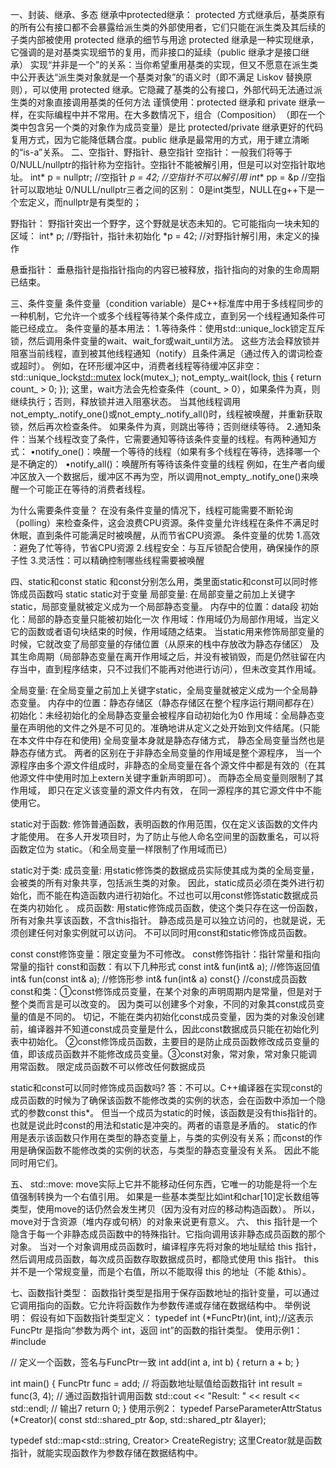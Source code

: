 一、封装、继承、多态
继承中protected继承：
 protected 方式继承后，​​基类原有的所有公有接口都不会暴露给派生类的外部使用者​​，它们只能在派生类及其后续的子类内部被使用
 protected 继承的细节与用途​​
protected 继承是一种​​实现继承​​，它强调的是对基类实现细节的复用，而非接口的延续（public 继承才是接口继承）
实现“并非是一个”的关系​​：当你希望重用基类的实现，但又不愿意在派生类中公开表达“派生类对象就是一个基类对象”的语义时（即不满足 Liskov 替换原则），可以使用 protected 继承。它​​隐藏了基类的公有接口​​，外部代码无法通过派生类的对象直接调用基类的任何方法
谨慎使用​​：protected 继承和 private 继承一样，在实际编程中​​并不常用​​。在大多数情况下，​​组合（Composition）​​（即在一个类中包含另一个类的对象作为成员变量）是比 protected/private 继承更好的代码复用方式，因为它能降低耦合度。public 继承是最常用的方式，用于建立清晰的“is-a”关系。
二、空指针、野指针、悬空指针
空指针：一般我们将等于0/NULL/nullptr的指针称为空指针。空指针不能被解引用，但是可以对空指针取地址。
int* p = nullptr;    //空指针
*p = 42;    //空指针不可以解引用
int** pp = &p    //空指针可以取地址
0/NULL/nullptr三者之间的区别：
0是int类型，NULL在g++下是一个宏定义，而nullptr是有类型的；

野指针：
野指针突出一个野字，这个野就是状态未知的。它可能指向一块未知的区域：
int* p;        //野指针，指针未初始化
*p = 42;    //对野指针解引用，未定义的操作

悬垂指针：
垂悬指针是指指针指向的内容已被释放，指针指向的对象的生命周期已结束。

三、条件变量
条件变量（condition variable）是C++标准库中用于多线程同步的一种机制，它允许一个或多个线程等待某个条件成立，直到另一个线程通知条件可能已经成立。
条件变量的基本用法：
1.
​​等待条件​​：使用std::unique_lock锁定互斥锁，然后调用条件变量的wait、wait_for或wait_until方法。
这些方法会释放锁并阻塞当前线程，直到被其他线程通知（notify）且条件满足（通过传入的谓词检查或超时）。
例如，在环形缓冲区中，消费者线程等待缓冲区非空：
std::unique_lock<std::mutex> lock(mutex_);
not_empty_.wait(lock, [this]() { return count_ > 0; });
这里，wait方法会先检查条件（count_ > 0），如果条件为真，则继续执行；否则，释放锁并进入阻塞状态。
当其他线程调用not_empty_.notify_one()或not_empty_.notify_all()时，线程被唤醒，并重新获取锁，然后再次检查条件。
如果条件为真，则跳出等待；否则继续等待。
2.
​​通知条件​​：当某个线程改变了条件，它需要通知等待该条件变量的线程。有两种通知方式：
•notify_one()：唤醒一个等待的线程（如果有多个线程在等待，选择哪一个是不确定的）
•notify_all()：唤醒所有等待该条件变量的线程
例如，在生产者向缓冲区放入一个数据后，缓冲区不再为空，所以调用not_empty_.notify_one()来唤醒一个可能正在等待的消费者线程。

为什么需要条件变量？
在没有条件变量的情况下，线程可能需要不断轮询（polling）来检查条件，这会浪费CPU资源。条件变量允许线程在条件不满足时休眠，直到条件可能满足时被唤醒，从而节省CPU资源。
条件变量的优势
1.​​高效​​：避免了忙等待，节省CPU资源
2.线程安全​​：与互斥锁配合使用，确保操作的原子性
3.灵活性​​：可以精确控制哪些线程需要被唤醒

四、static和const
static 和const分别怎么用，类里面static和const可以同时修饰成员函数吗
static
static对于变量
局部变量:
在局部变量之前加上关键字static，局部变量就被定义成为一个局部静态变量。
内存中的位置：data段
初始化：局部的静态变量只能被初始化一次
作用域：作用域仍为局部作用域，当定义它的函数或者语句块结束的时候，作用域随之结束。
当static用来修饰局部变量的时候，它就改变了局部变量的存储位置（从原来的栈中存放改为静态存储区）
及其生命周期（局部静态变量在离开作用域之后，并没有被销毁，而是仍然驻留在内存当中，直到程序结束，只不过我们不能再对他进行访问），但未改变其作用域。

全局变量:
在全局变量之前加上关键字static，全局变量就被定义成为一个全局静态变量。
内存中的位置：静态存储区（静态存储区在整个程序运行期间都存在）
初始化：未经初始化的全局静态变量会被程序自动初始化为0
作用域：全局静态变量在声明他的文件之外是不可见的。准确地讲从定义之处开始到文件结尾。(只能在本文件中存在和使用)
全局变量本身就是静态存储方式， 静态全局变量当然也是静态存储方式。
两者的区别在于非静态全局变量的作用域是整个源程序， 当一个源程序由多个源文件组成时，非静态的全局变量在各个源文件中都是有效的（在其他源文件中使用时加上extern关键字重新声明即可）。 而静态全局变量则限制了其作用域， 即只在定义该变量的源文件内有效， 在同一源程序的其它源文件中不能使用它。

static对于函数:
修饰普通函数，表明函数的作用范围，仅在定义该函数的文件内才能使用。
在多人开发项目时，为了防止与他人命名空间里的函数重名，可以将函数定位为 static。（和全局变量一样限制了作用域而已）

static对于类:
成员变量:
用static修饰类的数据成员实际使其成为类的全局变量，会被类的所有对象共享，包括派生类的对象。
因此，static成员必须在类外进行初始化，而不能在构造函数内进行初始化。不过也可以用const修饰static数据成员在类内初始化 。
成员函数:
用static修饰成员函数，使这个类只存在这一份函数，所有对象共享该函数，不含this指针。
静态成员是可以独立访问的，也就是说，无须创建任何对象实例就可以访问。
不可以同时用const和static修饰成员函数。

const
const修饰变量：限定变量为不可修改。
const修饰指针：指针常量和指向常量的指针
const和函数：有以下几种形式
const int& fun(int& a); //修饰返回值
int& fun(const int& a); //修饰形参
int& fun(int& a) const{} //const成员函数
const和类：①const修饰成员变量，在某个对象的声明周期内是常量，但是对于整个类而言是可以改变的。
因为类可以创建多个对象，不同的对象其const成员变量的值是不同的。
切记，不能在类内初始化const成员变量，因为类的对象没创建前，编译器并不知道const成员变量是什么，因此const数据成员只能在初始化列表中初始化。
②const修饰成员函数，主要目的是防止成员函数修改成员变量的值，即该成员函数并不能修改成员变量。③const对象，常对象，常对象只能调用常函数。
限定成员函数不可以修改任何数据成员

static和const可以同时修饰成员函数吗?
答：不可以。C++编译器在实现const的成员函数的时候为了确保该函数不能修改类的实例的状态，会在函数中添加一个隐式的参数const this*。
但当一个成员为static的时候，该函数是没有this指针的。也就是说此时const的用法和static是冲突的。两者的语意是矛盾的。
static的作用是表示该函数只作用在类型的静态变量上，与类的实例没有关系；而const的作用是确保函数不能修改类的实例的状态，与类型的静态变量没有关系。
因此不能同时用它们。

五、
std::move:
move实际上它并不能移动任何东西，它唯一的功能是将一个左值强制转换为一个右值引用。
如果是一些基本类型比如int和char[10]定长数组等类型，使用move的话仍然会发生拷贝（因为没有对应的移动构造函数）。
所以，move对于含资源（堆内存或句柄）的对象来说更有意义。
六、
this 指针是一个隐含于每一个非静态成员函数中的特殊指针。它指向调用该非静态成员函数的那个对象。
当对一个对象调用成员函数时，编译程序先将对象的地址赋给 this 指针，然后调用成员函数，每次成员函数存取数据成员时，都隐式使用 this 指针。
this 并不是一个常规变量，而是个右值，所以不能取得 this 的地址（不能 &this）。

七、函数指针类型：
函数指针类型是指用于保存函数地址的指针变量，可以通过它调用指向的函数。它允许将函数作为参数传递或存储在数据结构中。
举例说明：
假设有如下函数指针类型定义：
typedef int (*FuncPtr)(int, int);//这表示 FuncPtr 是指向“参数为两个 int，返回 int”的函数的指针类型。
使用示例1：
#include <iostream>

// 定义一个函数，签名与FuncPtr一致
int add(int a, int b) {
    return a + b;
}

int main() {
    FuncPtr func = add; // 将函数地址赋值给函数指针
    int result = func(3, 4); // 通过函数指针调用函数
    std::cout << "Result: " << result << std::endl; // 输出7
    return 0;
}
使用示例2：
typedef ParseParameterAttrStatus (*Creator)(
      const std::shared_ptr<RuntimeOperator> &op,
      std::shared_ptr<Layer> &layer);

  typedef std::map<std::string, Creator> CreateRegistry;
  这里Creator就是函数指针，就能实现函数作为参数存储在数据结构中。
  
